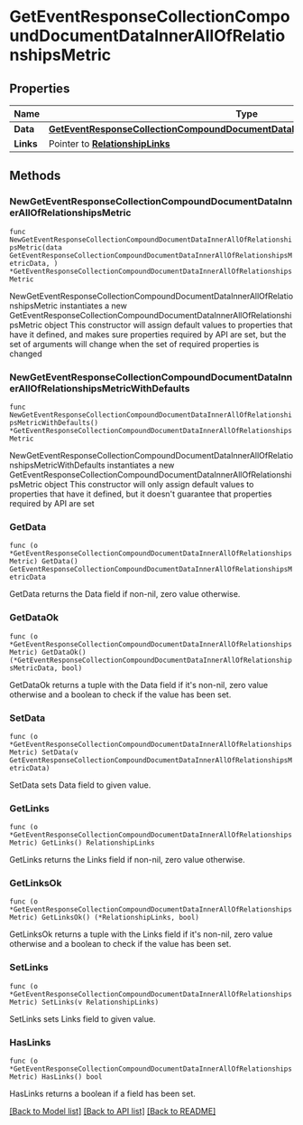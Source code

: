 # GetEventResponseCollectionCompoundDocumentDataInnerAllOfRelationshipsMetric

## Properties

Name | Type | Description | Notes
------------ | ------------- | ------------- | -------------
**Data** | [**GetEventResponseCollectionCompoundDocumentDataInnerAllOfRelationshipsMetricData**](GetEventResponseCollectionCompoundDocumentDataInnerAllOfRelationshipsMetricData.md) |  | 
**Links** | Pointer to [**RelationshipLinks**](RelationshipLinks.md) |  | [optional] 

## Methods

### NewGetEventResponseCollectionCompoundDocumentDataInnerAllOfRelationshipsMetric

`func NewGetEventResponseCollectionCompoundDocumentDataInnerAllOfRelationshipsMetric(data GetEventResponseCollectionCompoundDocumentDataInnerAllOfRelationshipsMetricData, ) *GetEventResponseCollectionCompoundDocumentDataInnerAllOfRelationshipsMetric`

NewGetEventResponseCollectionCompoundDocumentDataInnerAllOfRelationshipsMetric instantiates a new GetEventResponseCollectionCompoundDocumentDataInnerAllOfRelationshipsMetric object
This constructor will assign default values to properties that have it defined,
and makes sure properties required by API are set, but the set of arguments
will change when the set of required properties is changed

### NewGetEventResponseCollectionCompoundDocumentDataInnerAllOfRelationshipsMetricWithDefaults

`func NewGetEventResponseCollectionCompoundDocumentDataInnerAllOfRelationshipsMetricWithDefaults() *GetEventResponseCollectionCompoundDocumentDataInnerAllOfRelationshipsMetric`

NewGetEventResponseCollectionCompoundDocumentDataInnerAllOfRelationshipsMetricWithDefaults instantiates a new GetEventResponseCollectionCompoundDocumentDataInnerAllOfRelationshipsMetric object
This constructor will only assign default values to properties that have it defined,
but it doesn't guarantee that properties required by API are set

### GetData

`func (o *GetEventResponseCollectionCompoundDocumentDataInnerAllOfRelationshipsMetric) GetData() GetEventResponseCollectionCompoundDocumentDataInnerAllOfRelationshipsMetricData`

GetData returns the Data field if non-nil, zero value otherwise.

### GetDataOk

`func (o *GetEventResponseCollectionCompoundDocumentDataInnerAllOfRelationshipsMetric) GetDataOk() (*GetEventResponseCollectionCompoundDocumentDataInnerAllOfRelationshipsMetricData, bool)`

GetDataOk returns a tuple with the Data field if it's non-nil, zero value otherwise
and a boolean to check if the value has been set.

### SetData

`func (o *GetEventResponseCollectionCompoundDocumentDataInnerAllOfRelationshipsMetric) SetData(v GetEventResponseCollectionCompoundDocumentDataInnerAllOfRelationshipsMetricData)`

SetData sets Data field to given value.


### GetLinks

`func (o *GetEventResponseCollectionCompoundDocumentDataInnerAllOfRelationshipsMetric) GetLinks() RelationshipLinks`

GetLinks returns the Links field if non-nil, zero value otherwise.

### GetLinksOk

`func (o *GetEventResponseCollectionCompoundDocumentDataInnerAllOfRelationshipsMetric) GetLinksOk() (*RelationshipLinks, bool)`

GetLinksOk returns a tuple with the Links field if it's non-nil, zero value otherwise
and a boolean to check if the value has been set.

### SetLinks

`func (o *GetEventResponseCollectionCompoundDocumentDataInnerAllOfRelationshipsMetric) SetLinks(v RelationshipLinks)`

SetLinks sets Links field to given value.

### HasLinks

`func (o *GetEventResponseCollectionCompoundDocumentDataInnerAllOfRelationshipsMetric) HasLinks() bool`

HasLinks returns a boolean if a field has been set.


[[Back to Model list]](../README.md#documentation-for-models) [[Back to API list]](../README.md#documentation-for-api-endpoints) [[Back to README]](../README.md)


